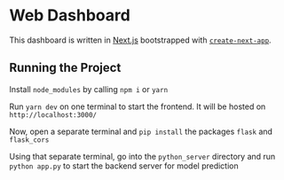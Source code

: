 # Web Dashboard

This dashboard is written in [Next.js](https://nextjs.org/) bootstrapped with [`create-next-app`](https://github.com/vercel/next.js/tree/canary/packages/create-next-app).

## Running the Project

Install `node_modules` by calling `npm i` or `yarn`  

Run `yarn dev` on one terminal to start the frontend. It will be hosted on `http://localhost:3000/`  

Now, open a separate terminal and `pip install` the packages `flask` and `flask_cors`  

Using that separate terminal, go into the `python_server` directory and run `python app.py` to start the backend server for model prediction
